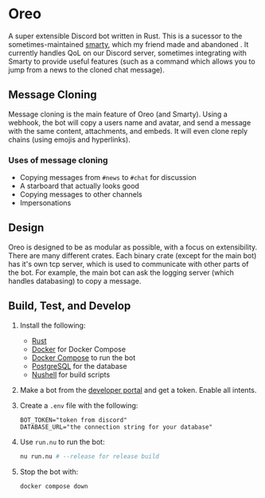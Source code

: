 # Oreo

A super extensible Discord bot written in Rust. This is a sucessor to the sometimes-maintained [smarty](https://github.com/pg_4919/smarty), which my friend made and abandoned . It currently handles QoL on our Discord server, sometimes integrating with Smarty to provide useful features (such as a command which allows you to jump from a news to the cloned chat message).

## Message Cloning

Message cloning is the main feature of Oreo (and Smarty). Using a webhook, the bot will copy a users name and avatar, and send a message with the same content, attachments, and embeds. It will even clone reply chains (using emojis and hyperlinks).

### Uses of message cloning

- Copying messages from `#news` to `#chat` for discussion
- A starboard that actually looks good
- Copying messages to other channels
- Impersonations

## Design

Oreo is designed to be as modular as possible, with a focus on extensibility. There are many different crates. Each binary crate (except for the main bot) has it's own tcp server, which is used to communicate with other parts of the bot. For example, the main bot can ask the logging server (which handles databasing) to copy a message.

## Build, Test, and Develop

1. Install the following:
    - [Rust](https://www.rust-lang.org/tools/install)
    - [Docker](https://docs.docker.com/get-docker/) for Docker Compose
    - [Docker Compose](https://docs.docker.com/compose/install/) to run the bot
    - [PostgreSQL](https://www.postgresql.org/download/) for the database
    - [Nushell](https://www.nushell.sh/book/installation.html) for build scripts

2. Make a bot from the [developer portal](https://discord.com/developers/applications) and get a token. Enable all intents.

3. Create a `.env` file with the following:

    ```env
    BOT_TOKEN="token from discord"
    DATABASE_URL="the connection string for your database"
    ```

4. Use `run.nu` to run the bot:

    ```sh
    nu run.nu # --release for release build
    ```

5. Stop the bot with:

    ```sh
    docker compose down
    ```
